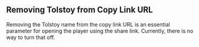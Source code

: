 ## Removing Tolstoy from Copy Link URL

Removing the Tolstoy name from the copy link URL is an essential parameter for opening the player using the share link. Currently, there is no way to turn that off.
